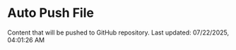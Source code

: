 # Auto Push File

Content that will be pushed to GitHub repository.
Last updated: 07/22/2025, 04:01:26 AM